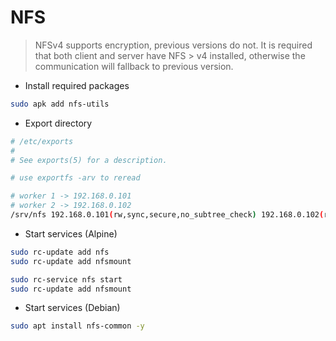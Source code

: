 # NFS

> NFSv4 supports encryption, previous versions do not. It is required
> that both client and server have NFS > v4 installed, otherwise the
> communication will fallback to previous version.

* Install required packages

```bash
sudo apk add nfs-utils
```

* Export directory

```bash
# /etc/exports
#
# See exports(5) for a description.

# use exportfs -arv to reread

# worker 1 -> 192.168.0.101
# worker 2 -> 192.168.0.102
/srv/nfs 192.168.0.101(rw,sync,secure,no_subtree_check) 192.168.0.102(rw,sync,secure,no_subtree_check)
```

* Start services (Alpine)

```bash
sudo rc-update add nfs
sudo rc-update add nfsmount

sudo rc-service nfs start
sudo rc-update add nfsmount
```

* Start services (Debian)

```bash
sudo apt install nfs-common -y
```
